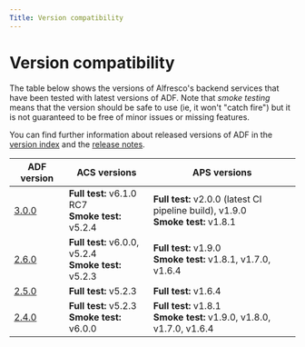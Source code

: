 ```yaml
---
Title: Version compatibility
---
```


# Version compatibility

The table below shows the versions of Alfresco's backend services that
have been tested with latest versions of ADF. Note that *smoke testing*
means that the version should be safe to use (ie, it won't "catch fire")
but it is not guaranteed to be free of minor issues or missing features.

You can find further information about released versions of ADF in the
[version index](versionIndex.md) and the [release notes](release-notes/README.md).

| ADF version | ACS versions | APS versions |
| -- | -- | -- |
| [3.0.0](versionIndex.md#v300) | **Full test:** v6.1.0 RC7 <br/> **Smoke test:** v5.2.4 | **Full test:** v2.0.0 (latest CI pipeline build), v1.9.0 <br/>**Smoke test:** v1.8.1 |
| [2.6.0](versionIndex.md#v260) | **Full test:** v6.0.0, v5.2.4 <br/> **Smoke test:** v5.2.3 | **Full test:** v1.9.0 <br/>**Smoke test:** v1.8.1, v1.7.0, v1.6.4  |
| [2.5.0](versionIndex.md#v250) | **Full test:** v5.2.3 | **Full test:** v1.6.4 |
| [2.4.0](versionIndex.md#v240) | **Full test:** v5.2.3 <br/> **Smoke test:** v6.0.0 | **Full test:** v1.8.1 <br/> **Smoke test:** v1.9.0, v1.8.0, v1.7.0, v1.6.4 |
